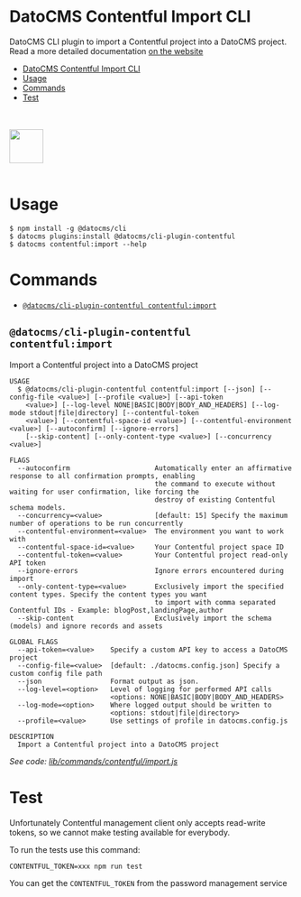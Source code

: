 # DatoCMS Contentful Import CLI

DatoCMS CLI plugin to import a Contentful project into a DatoCMS project.
Read a more detailed documentation [on the website](https://www.datocms.com/docs/import-and-export/import-space-from-contentful)

<!-- toc -->
* [DatoCMS Contentful Import CLI](#datocms-contentful-import-cli)
* [Usage](#usage)
* [Commands](#commands)
* [Test](#test)
<!-- tocstop -->

<br /><br />
<a href="https://www.datocms.com/">
<img src="https://www.datocms.com/images/full_logo.svg" height="60">
</a>
<br /><br />

# Usage

```sh-session
$ npm install -g @datocms/cli
$ datocms plugins:install @datocms/cli-plugin-contentful
$ datocms contentful:import --help
```

# Commands

<!-- commands -->
* [`@datocms/cli-plugin-contentful contentful:import`](#datocmscli-plugin-contentful-contentfulimport)

## `@datocms/cli-plugin-contentful contentful:import`

Import a Contentful project into a DatoCMS project

```
USAGE
  $ @datocms/cli-plugin-contentful contentful:import [--json] [--config-file <value>] [--profile <value>] [--api-token
    <value>] [--log-level NONE|BASIC|BODY|BODY_AND_HEADERS] [--log-mode stdout|file|directory] [--contentful-token
    <value>] [--contentful-space-id <value>] [--contentful-environment <value>] [--autoconfirm] [--ignore-errors]
    [--skip-content] [--only-content-type <value>] [--concurrency <value>]

FLAGS
  --autoconfirm                     Automatically enter an affirmative response to all confirmation prompts, enabling
                                    the command to execute without waiting for user confirmation, like forcing the
                                    destroy of existing Contentful schema models.
  --concurrency=<value>             [default: 15] Specify the maximum number of operations to be run concurrently
  --contentful-environment=<value>  The environment you want to work with
  --contentful-space-id=<value>     Your Contentful project space ID
  --contentful-token=<value>        Your Contentful project read-only API token
  --ignore-errors                   Ignore errors encountered during import
  --only-content-type=<value>       Exclusively import the specified content types. Specify the content types you want
                                    to import with comma separated Contentful IDs - Example: blogPost,landingPage,author
  --skip-content                    Exclusively import the schema (models) and ignore records and assets

GLOBAL FLAGS
  --api-token=<value>    Specify a custom API key to access a DatoCMS project
  --config-file=<value>  [default: ./datocms.config.json] Specify a custom config file path
  --json                 Format output as json.
  --log-level=<option>   Level of logging for performed API calls
                         <options: NONE|BASIC|BODY|BODY_AND_HEADERS>
  --log-mode=<option>    Where logged output should be written to
                         <options: stdout|file|directory>
  --profile=<value>      Use settings of profile in datocms.config.js

DESCRIPTION
  Import a Contentful project into a DatoCMS project
```

_See code: [lib/commands/contentful/import.js](https://github.com/datocms/cli/blob/v3.0.1/packages/cli-plugin-contentful/lib/commands/contentful/import.js)_
<!-- commandsstop -->

# Test

Unfortunately Contentful management client only accepts read-write tokens, so we cannot make testing available for everybody.

To run the tests use this command:

```
CONTENTFUL_TOKEN=xxx npm run test
```

You can get the `CONTENTFUL_TOKEN` from the password management service
